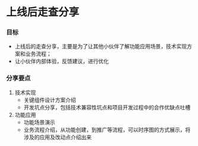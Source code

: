 # 上线后走查分享

### 目标

- 上线后的走查分享，主要是为了让其他小伙伴了解功能应用场景，技术实现方案和业务流程；
- 让小伙伴内部体验，反馈建议，进行优化

### 分享要点

1. 技术实现
   - 关键组件设计方案介绍
   - 开发坑点分享，包括技术兼容性坑点和项目开发过程中的合作优缺点吐槽
2. 功能应用
   - 功能场景演示
   - 业务流程介绍，从功能创建，到推广等流程，可以时序图的方式展示，将涉及的应用及改动点介绍出来

